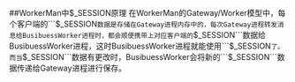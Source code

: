 ##WorkerMan中$_SESSION原理
在WorkerMan的Gateway/Worker模型中，每个客户端的```$_SESSION```数据是存储在Gateway进程内存中的，每次Gateway进程转发消息给BusibuessWorker进程时，都会顺便携带上对应客户端的```$_SESSION```数据给BusibuessWorker进程，这时BusibuessWorker进程就能使用```$_SESSION```了。而当```$_SESSION```数据有更改时，BusibuessWorker会将新的```$_SESSION```数据传递给Gateway进程进行保存。
